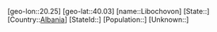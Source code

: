 ﻿---
location: [40.03,20.25]
type: City
tags:
- geo/City


SpocWebEntityId: 31976
isDeleted: false
confidential: public

---
[geo-lon::20.25]
[geo-lat::40.03]
[name::Libochovon]
[State::]
[Country::[Albania](geo/Continent/Europe/Albania.md)]
[StateId::]
[Population::]
[Unknown::]

